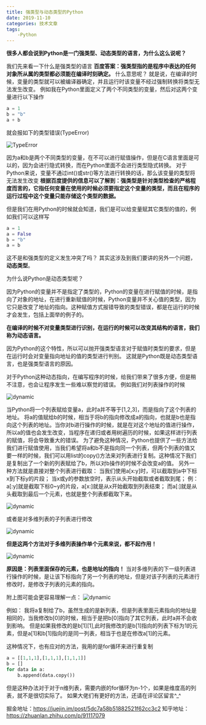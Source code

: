 ```yaml
---
title: 强类型与动态类型的Python
date: 2019-11-10
categories: 技术文章
tags:
    -Python
---
```


**很多人都会说到Python是一门强类型、动态类型的语言，为什么这么说呢？**

我们先来看一下什么是强类型的语言
**百度答案：强类型指的是程序中表达的任何对象所从属的类型都必须能在编译时刻确定。**
什么意思呢？
就是说，在编译的时候，变量的类型就可以被编译器确定，并且运行时该变量不经过强制转换将类型无法发生改变。
例如我在Python里面定义了两个不同类型的变量，然后对这两个变量进行以下操作

```Python
a = 1
b = "b"
a + b
```

就会报如下的类型错误(TypeError)

![TypeError](/images/Python特性/TypeError1.png)

因为a和b是两个不同类型的变量，在不可以进行赋值操作，但是在C语言里面是可以的，因为会进行隐式转换，而在Python里面不会进行类型隐式转换。
对于Python来说，变量不通过int()或str()等方法进行转换的话，那么该变量的类型将无法发生改变
**根据百度提供的信息可以了解到：强类型是针对类型检查的严格程度而言的，它指任何变量在使用的时候必须要指定这个变量的类型，而且在程序的运行过程中这个变量只能存储这个类型的数据。**

但是我们在用Python的时候就会知道，我们是可以给变量赋其它类型的值的，例如我们可以这样写

```Python
a = 1
a = False
b = "b"
a = b
```

这不是和强类型的定义发生冲突了吗？
其实这涉及到我们要讲的另外一个问题，**动态类型**。

为什么说Python是动态类型呢？

因为Python的变量并不是指定了类型的，Python的变量在进行赋值的时候，是指向了对象的地址，在进行重新赋值的时候，Python变量并不关心值的类型，因为它只是改变了地址的指向。这种赋值方式报错导致的类型错误，都是在运行的时候才会发生，包括上面举的例子的。

**在编译的时候不对变量类型进行识别，在运行的时候可以改变其结构的语言，我们称为动态语言。**

因为Python的这个特性，所以可以抛开强类型语言对于赋值时类型的要求，但是在运行时会对变量指向地址的值的类型进行判别。
这就是Python既是动态类型语言，也是强类型语言的原因。

对于Python这种动态指向，在编写程序的时候，给我们带来了很多方便，但是稍不注意，也会让程序发生一些难以察觉的错误。
例如我们对列表操作的时候

![dynamic](/images/Python特性/dynamic1.png)

当Python将一个列表赋给变量a，此时a并不等于[1,2,3]，而是指向了这个列表的地址。
将a的值赋给b的时候，相当于将b的指向修改成a的指向，也就是b也是指向这个列表的地址。当你对b进行操作的时候，就是在对这个地址的值进行操作，所以a的值也会发生改变，当程序在递归或者用树遍历的时候，如果这样进行列表的赋值，将会导致重大的错误。
为了避免这种情况，Python也提供了一些方法给我们进行赋值使用，当我们希望将a和b不是指向同一个列表，但两个列表的值又要一样的时候，我们可以用list的copy()方法来对列表进行复制。这种情况下我们是复制出了一个新的列表赋给了b，所以对b操作的时候不会改变a的值。
另外一种方法就是直接对整个列表进行截取：
当我们使用a[x:y]时，可以截取到a中下标x到下标y的片段；
当x或y的参数放空时，表示从头开始截取或者截取到尾；
例：a[:y]就是截取下标0~y的片段，a[x:]就是从x开始截取到列表结束；
而a[:]就是从头截取到最后一个元素，也就是整个列表都截取下来。

![dynamic](/images/Python特性/dynamic2.png)

或者是对多维列表的子列表进行修改

![dynamic](/images/Python特性/dynamic3.png)

**但是这两个方法对于多维列表操作单个元素来说，都不起作用！**

![dynamic](/images/Python特性/dynamic4.png)

**原因是：列表里面保存的元素，也是地址的指向！**
当对多维列表的下一级列表进行操作的时候，是让该下标指向了另一个列表的地址，但是对该子列表的元素进行修改时，是修改子列表的元素的指向。

附上图可能会更容易理解一点：
![dynamic](/images/Python特性/introduce.png)

例如：
我将a复制给了b，虽然生成的是新列表，但是列表里面元素指向的地址是相同的，当我修改b[0]的时候，相当于是把b[0]指向了其它列表，此时a并不会收到影响。
但是如果我修改的是b[1][1],此时我修改的是b[1]指向的列表下标为1的元素，但是a[1]和b[1]指向的是同一列表，相当于也是在修改a[1]的元素。

这种情况下，也有应对的方法，我用的是for循环来进行重复制

```Python
a = [[1,1,1],[1,1,1],[1,1,1]]
b = []
for data in a:
    b.append(data.copy())
```

但是这种办法对于对于n维列表，需要内嵌的for循环为n-1个，如果是维度高的列表，就不是很切实际了。
如果大佬们有更好的方法，还请在评论区留言^_^

掘金地址：<https://juejin.im/post/5dc7a58b51882521f62cc3c2>
知乎地址：<https://zhuanlan.zhihu.com/p/91117079>
